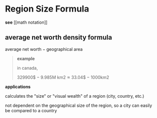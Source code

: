 # Region Size Formula

**see** [[math notation]]

## average net worth density formula

$\text{average net worth} - \text{geographical area}$

> **example**
>
> in canada,
>
> $329 900\$ - 9.985 \text{M km}2 \approx 33.04 \$ - 1000 \text{km}2$

**applications**

calculates the "size" or "visual wealth" of a region (city, country, etc.)

not dependent on the geographical size of the region, so a city can easily be compared to a country
